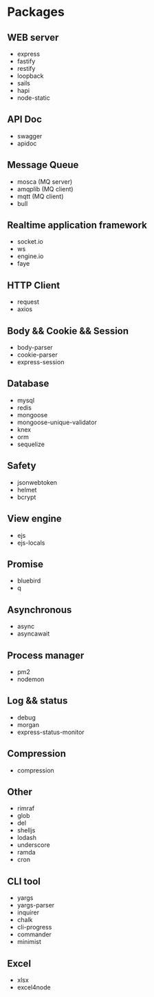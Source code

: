 # Packages

## WEB server 

- express
- fastify
- restify
- loopback
- sails
- hapi
- node-static

## API Doc

- swagger
- apidoc

## Message Queue 

- mosca (MQ server)
- amqplib (MQ client)
- mqtt (MQ client)
- bull

## Realtime application framework

- socket.io
- ws
- engine.io
- faye

## HTTP Client

- request
- axios

## Body && Cookie && Session

- body-parser
- cookie-parser
- express-session

## Database

- mysql
- redis
- mongoose   
- mongoose-unique-validator
- knex
- orm
- sequelize

## Safety 

- jsonwebtoken
- helmet
- bcrypt

## View engine

- ejs
- ejs-locals

## Promise

- bluebird
- q

## Asynchronous

- async
- asyncawait

## Process manager

- pm2 
- nodemon

## Log && status

- debug
- morgan
- express-status-monitor

## Compression

- compression

## Other

- rimraf
- glob
- del
- shelljs
- lodash
- underscore
- ramda
- cron

## CLI tool

- yargs
- yargs-parser
- inquirer
- chalk
- cli-progress
- commander
- minimist

## Excel

- xlsx
- excel4node
